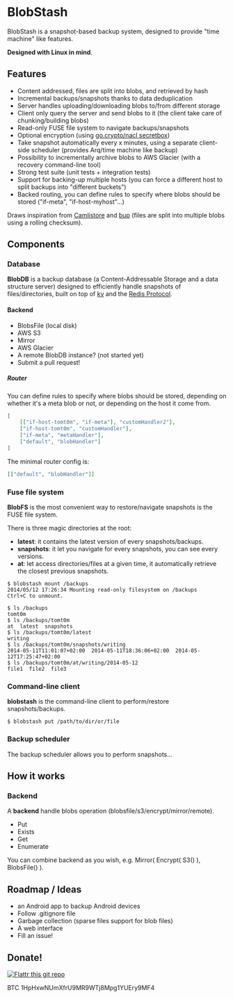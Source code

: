 BlobStash
=========

BlobStash is a snapshot-based backup system, designed to provide "time machine" like features.

**Designed with Linux in mind**.

## Features

- Content addressed, files are split into blobs, and retrieved by hash
- Incremental backups/snapshots thanks to data deduplication
- Server handles uploading/downloading blobs to/from different storage
- Client only query the server and send blobs to it (the client take care of chunking/building blobs)
- Read-only FUSE file system to navigate backups/snapshots
- Optional encryption (using [go.crypto/nacl secretbox](http://godoc.org/code.google.com/p/go.crypto/nacl))
- Take snapshot automatically every x minutes, using a separate client-side scheduler (provides Arq/time machine like backup)
- Possibility to incrementally archive blobs to AWS Glacier (with a recovery command-line tool)
- Strong test suite (unit tests + integration tests)
- Support for backing-up multiple hosts (you can force a different host to split backups into "different buckets")
- Backed routing, you can define rules to specify where blobs should be stored ("if-meta", "if-host-myhost"...)

Draws inspiration from [Camlistore](camlistore.org) and [bup](https://github.com/bup/bup) (files are split into multiple blobs using a rolling checksum).

## Components

### Database

**BlobDB** is a backup database (a Content-Addressable Storage and a data structure server) designed to efficiently handle snapshots of files/directories, built on top of [kv](https://github.com/cznic/kv) and the [Redis Protocol](http://redis.io/topics/protocol).

#### Backend

- BlobsFile (local disk)
- AWS S3
- Mirror
- AWS Glacier
- A remote BlobDB instance? (not started yet)
- Submit a pull request!

##### Router

You can define rules to specify where blobs should be stored, depending on whether it's a meta blob or not, or depending on the host it come from.

```json
[
    [["if-host-tomt0m", "if-meta"], "customHandler2"],
    ["if-host-tomt0m", "customHandler"],
    ["if-meta", "metaHandler"],
    ["default", "blobHandler"]
]
```

The minimal router config is:

```json
[["default", "blobHandler"]]
```

### Fuse file system

**BlobFS** is the most convenient way to restore/navigate snapshots is the FUSE file system.

There is three magic directories at the root:

- **latest**: it contains the latest version of every snapshots/backups.
- **snapshots**: it let you navigate for every snapshots, you can see every versions.
- **at**: let access directories/files at a given time, it automatically retrieve the closest previous snapshots.

```console
$ blobstash mount /backups
2014/05/12 17:26:34 Mounting read-only filesystem on /backups
Ctrl+C to unmount.
```

```console
$ ls /backups
tomt0m
$ ls /backups/tomt0m
at  latest  snapshots
$ ls /backups/tomt0m/latest
writing
$ ls /backups/tomt0m/snapshots/writing
2014-05-11T11:01:07+02:00  2014-05-11T18:36:06+02:00  2014-05-12T17:25:47+02:00
$ ls /backups/tomt0m/at/writing/2014-05-12
file1  file2  file3
```
### Command-line client

**blobstash** is the command-line client to perform/restore snapshots/backups.

```console
$ blobstash put /path/to/dir/or/file
```

### Backup scheduler

The backup scheduler allows you to perform snapshots...

## How it works

### Backend

A **backend** handle blobs operation (blobsfile/s3/encrypt/mirror/remote).

- Put
- Exists
- Get
- Enumerate

You can combine backend as you wish, e.g. Mirror( Encrypt( S3() ), BlobsFile() ).

## Roadmap / Ideas

- an Android app to backup Android devices
- Follow .gitignore file
- Garbage collection (sparse files support for blob files)
- A web interface
- Fill an issue!

## Donate!

[![Flattr this git repo](http://api.flattr.com/button/flattr-badge-large.png)](https://flattr.com/submit/auto?user_id=tsileo&url=https%3A%2F%2Fgithub.com%2Ftsileo%2Fblobstash)

BTC 1HpHxwNUmXfrU9MR9WTj8Mpg1YUEry9MF4

